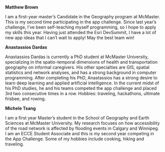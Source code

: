 **Matthew Brown**

I am a first-year master’s Candidate in the Geography program at McMaster. This is my second time participating in the app challenge. Since last year’s challenge, I’ve been self-teaching myself programming, so I hope to apply my skills this year. Having just attended the Esri DevSummit, I have a lot of new app ideas that I can’t wait to apply! May the best team win!

**Anastassios Dardas**

Anastassios Dardas is currently a PhD student at McMaster University, specializing in the spatio-temporal dimensions of health and transportation geography on informal caregivers. His other specialties are GIS, spatial statistics and network analyses, and has a strong background in computer programming. After completing his PhD, Anastassios has a strong desire to learn deep learning and applied artificial intelligence. In the current midst of his PhD studies, he and his teams competed the app challenge and placed 3rd two consecutive times in a row. Hobbies: traveling, hackathons, ultimate frisbee, and rowing. 

**Michele Tsang**

I am a first year Master’s student in the School of Geography and Earth Sciences at McMaster University. My research focuses on how accessibility of the road network is affected by flooding events in Calgary and Winnipeg. I am an ECCE Student Associate and this is my second year competing in the App Challenge. Some of my hobbies include cooking, hiking and traveling.

